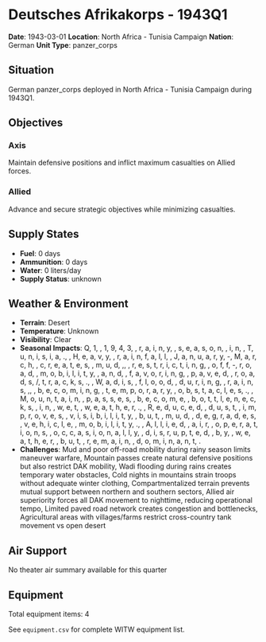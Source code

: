 # Deutsches Afrikakorps - 1943Q1

**Date**: 1943-03-01
**Location**: North Africa - Tunisia Campaign
**Nation**: German
**Unit Type**: panzer_corps

## Situation

German panzer_corps deployed in North Africa - Tunisia Campaign during 1943Q1.

## Objectives

### Axis
Maintain defensive positions and inflict maximum casualties on Allied forces.

### Allied
Advance and secure strategic objectives while minimizing casualties.

## Supply States

- **Fuel**: 0 days
- **Ammunition**: 0 days
- **Water**: 0 liters/day
- **Supply Status**: unknown

## Weather & Environment

- **Terrain**: Desert
- **Temperature**: Unknown
- **Visibility**: Clear
- **Seasonal Impacts**: Q, 1,  , 1, 9, 4, 3,  , r, a, i, n, y,  , s, e, a, s, o, n,  , i, n,  , T, u, n, i, s, i, a, .,  , H, e, a, v, y,  , r, a, i, n, f, a, l, l,  , J, a, n, u, a, r, y, -, M, a, r, c, h,  , c, r, e, a, t, e, s,  , m, u, d, ,,  , r, e, s, t, r, i, c, t, i, n, g,  , o, f, f, -, r, o, a, d,  , m, o, b, i, l, i, t, y,  , a, n, d,  , f, a, v, o, r, i, n, g,  , p, a, v, e, d,  , r, o, a, d, s, /, t, r, a, c, k, s, .,  , W, a, d, i, s,  , f, l, o, o, d,  , d, u, r, i, n, g,  , r, a, i, n, s, ,,  , b, e, c, o, m, i, n, g,  , t, e, m, p, o, r, a, r, y,  , o, b, s, t, a, c, l, e, s, .,  , M, o, u, n, t, a, i, n,  , p, a, s, s, e, s,  , b, e, c, o, m, e,  , b, o, t, t, l, e, n, e, c, k, s,  , i, n,  , w, e, t,  , w, e, a, t, h, e, r, .,  , R, e, d, u, c, e, d,  , d, u, s, t,  , i, m, p, r, o, v, e, s,  , v, i, s, i, b, i, l, i, t, y,  , b, u, t,  , m, u, d,  , d, e, g, r, a, d, e, s,  , v, e, h, i, c, l, e,  , m, o, b, i, l, i, t, y, .,  , A, l, l, i, e, d,  , a, i, r,  , o, p, e, r, a, t, i, o, n, s,  , o, c, c, a, s, i, o, n, a, l, l, y,  , d, i, s, r, u, p, t, e, d,  , b, y,  , w, e, a, t, h, e, r,  , b, u, t,  , r, e, m, a, i, n,  , d, o, m, i, n, a, n, t, .
- **Challenges**: Mud and poor off-road mobility during rainy season limits maneuver warfare, Mountain passes create natural defensive positions but also restrict DAK mobility, Wadi flooding during rains creates temporary water obstacles, Cold nights in mountains strain troops without adequate winter clothing, Compartmentalized terrain prevents mutual support between northern and southern sectors, Allied air superiority forces all DAK movement to nighttime, reducing operational tempo, Limited paved road network creates congestion and bottlenecks, Agricultural areas with villages/farms restrict cross-country tank movement vs open desert

## Air Support

No theater air summary available for this quarter

## Equipment

Total equipment items: 4

See `equipment.csv` for complete WITW equipment list.
